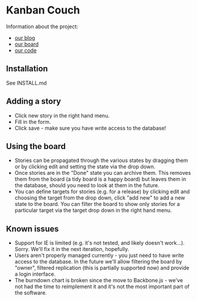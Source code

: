 Kanban Couch
===========================
Information about the project:

 * [our blog](http://kanbancouch.posterous.com/)
 * [our board](https://drsm79.cloudant.com/couch-kanban/_design/kanbancouch/index.html)
 * [our code](https://github.com/drsm79/CouchDB-Kanban-Board/)

Installation
--------------------------
See INSTALL.md

Adding a story
--------------------------
 * Click new story in the right hand menu.
 * Fill in the form.
 * Click save - make sure you have write access to the database!

Using the board
--------------------------
 * Stories can be propagated through the various states by dragging them or by clicking edit and setting the state via the drop down.
 * Once stories are in the "Done" state you can archive them. This removes them from the board (a tidy board is a happy board) but leaves them in the database, should you need to look at them in the future.
 * You can define targets for stories (e.g. for a release) by clicking edit and choosing the target from the drop down, click "add new" to add a new state to the board. You can filter the board to show only stories for a particular target via the target drop down in the right hand menu.

Known issues
--------------------------
 * Support for IE is limited (e.g. it's not tested, and likely doesn't work...). Sorry. We'll fix it in the next iteration, hopefully.
 * Users aren't properly managed currently - you just need to have write access to the database. In the future we'll allow filtering the board by "owner", filtered replication (this is partially supported now) and provide a login interface.
 * The burndown chart is broken since the move to Backbone.js - we've not had the time to reimplement it and it's not the most important part of the software. 